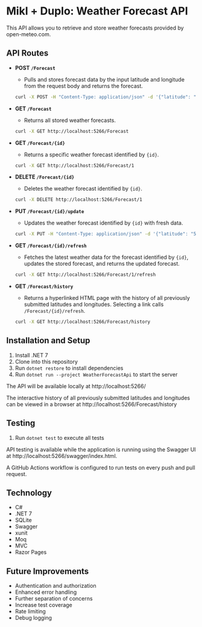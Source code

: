 # Mikl + Duplo: Weather Forecast API

This API allows you to retrieve and store weather forecasts provided by open-meteo.com.

## API Routes

- **POST `/Forecast`**
  - Pulls and stores forecast data by the input latitude and longitude from the request body and returns the forecast.
  ```bash
  curl -X POST -H "Content-Type: application/json" -d '{"latitude": "50.8503", "longitude": "4.3517"}' http://localhost:5266/Forecast
  ```

- **GET `/Forecast`**
  - Returns all stored weather forecasts.
  ```bash
  curl -X GET http://localhost:5266/Forecast
  ```

- **GET `/Forecast/{id}`**
  - Returns a specific weather forecast identified by `{id}`.
  ```bash
  curl -X GET http://localhost:5266/Forecast/1
  ```

- **DELETE `/Forecast/{id}`**
  - Deletes the weather forecast identified by `{id}`.
  ```bash
  curl -X DELETE http://localhost:5266/Forecast/1
  ```

- **PUT `/Forecast/{id}/update`**
  - Updates the weather forecast identified by `{id}` with fresh data.
  ```bash
  curl -X PUT -H "Content-Type: application/json" -d '{"latitude": "50.8503", "longitude": "4.3517"}' http://localhost:5266/Forecast/1/update
  ```

- **GET `/Forecast/{id}/refresh`**
  - Fetches the latest weather data for the forecast identified by `{id}`, updates the stored forecast, and returns the updated forecast.
  ```bash
  curl -X GET http://localhost:5266/Forecast/1/refresh
  ```

- **GET `/Forecast/history`**
  - Returns a hyperlinked HTML page with the history of all previously submitted latitudes and longitudes. Selecting a link calls `/Forecast/{id}/refresh`.
  ```bash
  curl -X GET http://localhost:5266/Forecast/history
  ```

## Installation and Setup

1. Install .NET 7
2. Clone into this repository
3. Run `dotnet restore` to install dependencies
4. Run `dotnet run --project WeatherForecastApi` to start the server

The API will be available locally at http://localhost:5266/

The interactive history of all previously submitted latitudes and longitudes can be viewed in a browser at http://localhost:5266/Forecast/history

## Testing

1. Run `dotnet test` to execute all tests

API testing is available while the application is running using the Swagger UI at http://localhost:5266/swagger/index.html.

A GitHub Actions workflow is configured to run tests on every push and pull request.

## Technology

- C#
- .NET 7
- SQLite
- Swagger
- xunit
- Moq
- MVC
- Razor Pages

## Future Improvements

- Authentication and authorization
- Enhanced error handling
- Further separation of concerns
- Increase test coverage
- Rate limiting
- Debug logging
